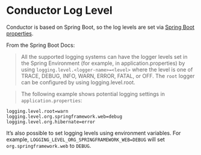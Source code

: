 # Conductor Log Level

Conductor is based on Spring Boot, so the log levels are set via [Spring Boot properties](https://docs.spring.io/spring-boot/docs/2.1.13.RELEASE/reference/html/boot-features-logging.html).

From the Spring Boot Docs:


> All the supported logging systems can have the logger levels set in the Spring Environment (for example, in application.properties) by using ```logging.level.<logger-name>=<level>``` where the level is one of TRACE, DEBUG, INFO, WARN, ERROR, FATAL, or OFF. The ```root``` logger can be configured by using logging.level.root.

> The following example shows potential logging settings in ```application.properties```:

```
logging.level.root=warn
logging.level.org.springframework.web=debug
logging.level.org.hibernate=error
```

It’s also possible to set logging levels using environment variables. For example, ```LOGGING_LEVEL_ORG_SPRINGFRAMEWORK_WEB=DEBUG``` will set ```org.springframework.web``` to `DEBUG`.
